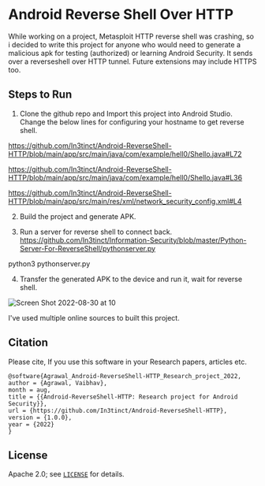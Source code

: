 # Android Reverse Shell Over HTTP
While working on a project, Metasploit HTTP reverse shell was crashing, so i decided to write this project for anyone who would need to generate a malicious apk for testing (authorized) or learning Android Security. It sends over a reverseshell over HTTP tunnel. Future extensions may include HTTPS too.

## Steps to Run

1) Clone the github repo and Import this project into Android Studio. Change the below lines for configuring your hostname to get reverse shell.
 
 https://github.com/In3tinct/Android-ReverseShell-HTTP/blob/main/app/src/main/java/com/example/hell0/Shello.java#L72

 https://github.com/In3tinct/Android-ReverseShell-HTTP/blob/main/app/src/main/java/com/example/hell0/Shello.java#L36

 https://github.com/In3tinct/Android-ReverseShell-HTTP/blob/main/app/src/main/res/xml/network_security_config.xml#L4

2) Build the project and generate APK.

3) Run a server for reverse shell to connect back.
https://github.com/In3tinct/Information-Security/blob/master/Python-Server-For-ReverseShell/pythonserver.py

python3 pythonserver.py

4) Transfer the generated APK to the device and run it, wait for reverse shell.

![Screen Shot 2022-08-30 at 10](https://user-images.githubusercontent.com/18059590/187598627-a6835a6e-c8b3-40b7-a5eb-62aa3459b46a.png)

I've used multiple online sources to built this project.

## Citation
Please cite, If you use this software in your Research papers, articles etc.

```
@software{Agrawal_Android-ReverseShell-HTTP_Research_project_2022,
author = {Agrawal, Vaibhav},
month = aug,
title = {{Android-ReverseShell-HTTP: Research project for Android Security}},
url = {https://github.com/In3tinct/Android-ReverseShell-HTTP},
version = {1.0.0},
year = {2022}
}
```
## License
Apache 2.0; see [`LICENSE`](LICENSE) for details.

